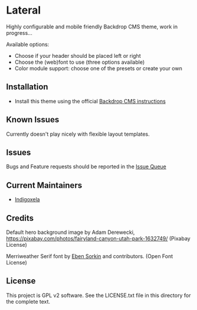 # Lateral

Highly configurable and mobile friendly Backdrop CMS theme, work in progress...

Available options:

- Choose if your header should be placed left or right
- Choose the (web)font to use (three options available)
- Color module support: choose one of the presets or create your own

## Installation

- Install this theme using the official [Backdrop CMS instructions](https://backdropcms.org/guide/themes)

## Known Issues

Currently doesn't play nicely with flexible layout templates.

## Issues

Bugs and Feature requests should be reported in the [Issue Queue](https://github.com/backdrop-contrib/lateral/issues)

## Current Maintainers

- [Indigoxela](https://github.com/indigoxela)

## Credits

Default hero background image by Adam Derewecki,
https://pixabay.com/photos/fairyland-canyon-utah-park-1632749/
(Pixabay License)

Merriweather Serif font by [Eben Sorkin](https://github.com/EbenSorkin) and contributors.
(Open Font License)

## License

This project is GPL v2 software. See the LICENSE.txt file in this directory for the complete text.
